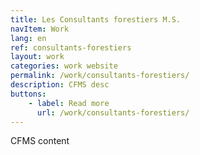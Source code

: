 ```yaml
---
title: Les Consultants forestiers M.S.
navItem: Work
lang: en
ref: consultants-forestiers
layout: work
categories: work website
permalink: /work/consultants-forestiers/
description: CFMS desc
buttons:
    - label: Read more
      url: /work/consultants-forestiers/
---
```


CFMS content
